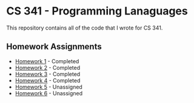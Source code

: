 # CS 341 - Programming Lanaguages

This repository contains all of the code that I wrote for CS 341.

## Homework Assignments

- [Homework 1](./Homework/Homework-1/) - Completed
- [Homework 2](./Homework/Homework-2/) - Completed
- [Homework 3](./Homework/Homework-3/) - Completed
- [Homework 4](./Homework/Homework-4/) - Completed
- [Homework 5](./Homework/Homework-5/) - Unassigned
- [Homework 6](./Homework/Homework-6/) - Unassigned